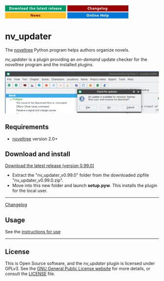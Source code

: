 [![Download the latest release](docs/img/download-button.png)](https://github.com/peter88213/nv_updater/raw/main/dist/nv_updater_v0.99.0.zip)
[![Changelog](docs/img/changelog-button.png)](docs/changelog.md)
[![News](docs/img/news-button.png)](https://github.com/peter88213/noveltree/discussions/1)
[![Online help](docs/img/help-button.png)](https://peter88213.github.io/nvhelp-en/nv_updater/)


# nv_updater

The [noveltree](https://github.com/peter88213/noveltree/) Python program helps authors organize novels.  

*nv_updater* is a plugin providing an *on-demand* update checker for the *noveltree* program and the installed plugins.



![Screenshot](docs/Screenshots/screen01.png)

## Requirements

- [noveltree](https://github.com/peter88213/noveltree/) version 2.0+

## Download and install

[Download the latest release (version 0.99.0)](https://github.com/peter88213/nv_updater/raw/main/dist/nv_updater_v0.99.0.zip)

- Extract the "nv_updater_v0.99.0" folder from the downloaded zipfile "nv_updater_v0.99.0.zip".
- Move into this new folder and launch **setup.pyw**. This installs the plugin for the local user.

---

[Changelog](docs/changelog.md)

## Usage

See the [instructions for use](docs/usage.md)

---

## License

This is Open Source software, and the *nv_updater* plugin is licensed under GPLv3. See the
[GNU General Public License website](https://www.gnu.org/licenses/gpl-3.0.en.html) for more
details, or consult the [LICENSE](https://github.com/peter88213/nv_updater/blob/main/LICENSE) file.
